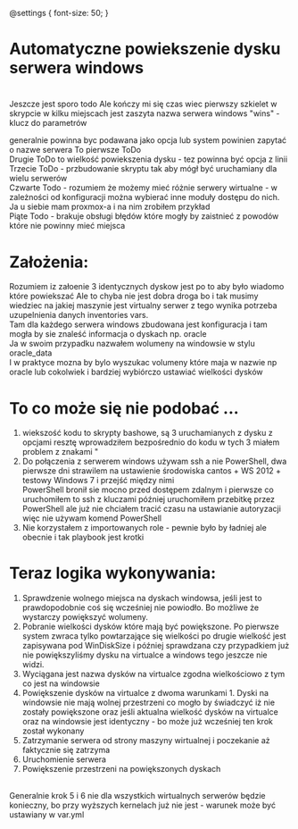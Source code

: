 
@settings {
  font-size: 50;
}

#
# Automatyczne powiekszenie dysku serwera windows
#
 Jeszcze jest sporo todo
 Ale kończy mi się czas wiec pierwszy szkielet
 w skrypcie w kilku miejscach jest zaszyta nazwa serwera windows "wins" - klucz do parametrów

 generalnie powinna byc podawana jako opcja lub system powinien zapytać o nazwe serwera
 To pierwsze ToDo <BR>
 Drugie ToDo to wielkość powiekszenia dysku - tez powinna być opcja z linii  <BR>
 Trzecie ToDo - przbudowanie skryptu tak aby mógł być uruchamiany dla wielu serwerów<BR>
 Czwarte Todo - rozumiem że możemy mieć różnie serwery wirtualne - w zależności od konfiguracji można wybierać inne moduły dostępu do nich. Ja u siebie mam proxmox-a i na nim zrobiłem przykład<BR>
 Piąte Todo - brakuje obsługi błędów które mogły by zaistnieć z powodów które nie powinny mieć miejsca<BR>

# Założenia:
 Rozumiem iz załoenie 3 identycznych dyskow jest po to aby było wiadomo które powiekszać
 Ale to chyba nie jest dobra droga bo i tak musimy wiedziec na jakiej maszynie jest virtualny serwer
 z tego wynika potrzeba uzupelnienia danych inventories vars. <BR>
 Tam dla każdego serwera windows zbudowana jest konfiguracja i tam mogła by sie znaleść informacja o dyskach np. oracle <BR>
 Ja w swoim przypadku nazwałem wolumeny na windowsie w stylu oracle_data<BR>
 I w praktyce mozna by bylo wyszukac volumeny które maja w nazwie np oracle lub cokolwiek
 i bardziej wybiórczo ustawiać wielkości dysków

# To co może się nie podobać ... 
 1. wiekszość kodu to skrypty bashowe,
    są 3 uruchamianych z dysku z opcjami resztę wprowadziłem bezpośrednio do kodu 
    w tych 3 miałem problem z znakami " <BR>
 2. Do połączenia z serwerem windows używam ssh a nie PowerShell,
   dwa pierwsze dni strawilem na ustawienie środowiska cantos + WS 2012 + testowy Windows 7 i przejść między nimi<BR>
  PowerShell bronił sie mocno przed dostępem zdalnym i pierwsze co uruchomiłem to ssh z kluczami
  później uruchomiłem przebitkę przez PowerShell ale już nie chciałem tracić czasu na ustawianie autoryzacji
  więc nie używam komend PowerShell <BR>
 3. Nie korzystałem z importowanych role - pewnie było by ładniej ale obecnie i tak playbook jest krotki <BR>

# Teraz logika wykonywania:
 1. Sprawdzenie wolnego miejsca na dyskach windowsa, jeśli jest to prawdopodobnie coś się wcześniej nie powiodło. Bo możliwe że wystarczy powiększyć wolumeny.<BR>
 2. Pobranie wielkości dysków które mają być powiększone. Po pierwsze system zwraca tylko powtarzające się wielkości po drugie wielkość jest zapisywana pod WinDiskSize i później sprawdzana czy przypadkiem już nie powiększyliśmy dysku na virtualce a windows tego jeszcze nie widzi.<BR>
 3. Wyciągana jest nazwa dysków na virtualce zgodna wielkościowo z tym co jest na windowsie<BR>
 4. Powiększenie dysków na virtualce z dwoma warunkami 1. Dyski na windowsie nie mają wolnej przestrzeni co mogło by świadczyć iż nie zostały powiększone oraz jeśli aktualna wielkość dysków na virtualce oraz na windowsie jest identyczny - bo może już wcześniej ten krok został wykonany<BR>
 5. Zatrzymanie serwera od strony maszyny wirtualnej i poczekanie aż faktycznie się zatrzyma<BR>
 6. Uruchomienie serwera<BR> 
 7. Powiększenie przestrzeni na powiększonych dyskach<BR>
<BR>
 Generalnie krok 5 i 6 nie dla wszystkich wirtualnych serwerów będzie konieczny, bo przy wyższych kernelach już nie jest - warunek może być ustawiany w var.yml


